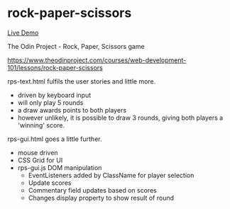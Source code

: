# rock-paper-scissors
[Live Demo](https://rawgit.com/RossTrang/rock-paper-scissors/master/rps-gui.html)

The Odin Project - Rock, Paper, Scissors game

https://www.theodinproject.com/courses/web-development-101/lessons/rock-paper-scissors

rps-text.html fulfils the user stories and little more.
  - driven by keyboard input
  - will only play 5 rounds
  - a draw awards points to both players
  - however unlikely, it is possible to draw 3 rounds, giving both players a 'winning' score.

rps-gui.html goes a little further.
  - mouse driven
  - CSS Grid for UI
  - rps-gui.js DOM manipulation
    - EventListeners added by ClassName for player selection
    - Update scores
    - Commentary field updates based on scores    
    - Changes display property to show result of round
